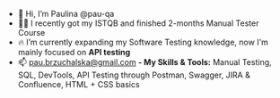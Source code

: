 - 👋 Hi, I’m Paulina @pau-qa
- 👩‍💼 I recently got my ISTQB and finished 2-months Manual Tester Course
- 🔥 I’m currently expanding my Software Testing knowledge, now I'm mainly focused on **API testing** 
- 📫 pau.brzuchalska@gmail.com
**- My Skills & Tools:** Manual Testing, SQL, DevTools, API Testing through Postman, Swagger, JIRA & Confluence, HTML + CSS basics



<!---
pau-qa/pau-qa is a ✨ special ✨ repository because its `README.md` (this file) appears on your GitHub profile.
You can click the Preview link to take a look at your changes.
--->
